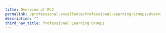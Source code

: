 ```yaml
---
title: Overview of PLC
permalink: /professional-excellence/Professional-Learning-Groups/overview/
description: ""
third_nav_title: Professional Learning Groups
---
```

